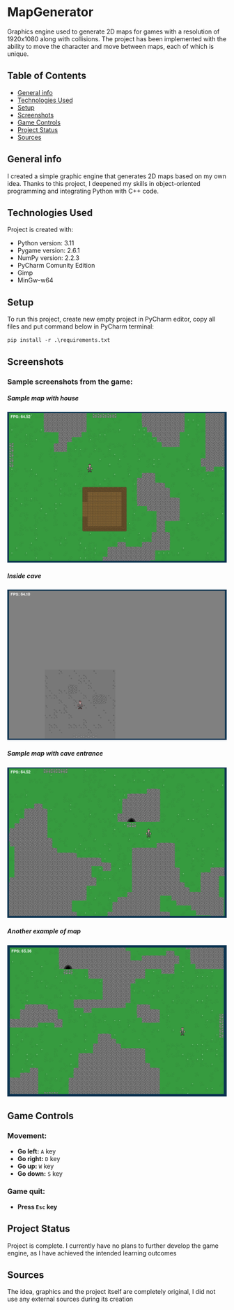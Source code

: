 # MapGenerator
Graphics engine used to generate 2D maps for games with a resolution of 1920x1080 along with collisions. The project has been implemented with the ability to move the character and move between maps, each of which is unique.

## Table of Contents
* [General info](#general-info)
* [Technologies Used](#technologies-used)
* [Setup](#setup)
* [Screenshots](#screenshots)
* [Game Controls](#game-controls)
* [Project Status](#project-status)
* [Sources](#sources)

## General info
I created a simple graphic engine that generates 2D maps based on my own idea. Thanks to this project, I deepened my skills in object-oriented programming and integrating Python with C++ code.

## Technologies Used
Project is created with:
* Python version: 3.11
* Pygame version: 2.6.1
* NumPy version: 2.2.3
* PyCharm Comunity Edition
* Gimp
* MinGw-w64

## Setup
To run this project, create new empty project in PyCharm editor, copy all files and put command below in PyCharm terminal:
```
pip install -r .\requirements.txt
```

## Screenshots
### Sample screenshots from the game:
##### Sample map with house
![Sample map witch house](./MapGenetatorImages/MapGenerator_1.jpg)
##### Inside cave
![Inside cave](./MapGenetatorImages/MapGenerator_2.jpg)
##### Sample map with cave entrance
![Sample map with cave entrance](./MapGenetatorImages/MapGenerator_3.jpg)
##### Another example of map
![Another example of map](./MapGenetatorImages/MapGenerator_4.jpg)

## Game Controls

### Movement:
- **Go left:** `A` key 
- **Go right:** `D` key
- **Go up:** `W` key
- **Go down:** `S` key

### Game quit:
- **Press `Esc` key**  

## Project Status
Project is complete. I currently have no plans to further develop the game engine, as I have achieved the intended learning outcomes

## Sources
The idea, graphics and the project itself are completely original, I did not use any external sources during its creation
